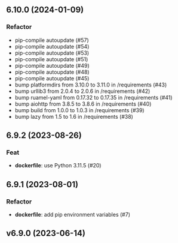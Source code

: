 ## 6.10.0 (2024-01-09)

### Refactor

- pip-compile autoupdate (#57)
- pip-compile autoupdate (#54)
- pip-compile autoupdate (#53)
- pip-compile autoupdate (#51)
- pip-compile autoupdate (#49)
- pip-compile autoupdate (#48)
- pip-compile autoupdate (#45)
- bump platformdirs from 3.10.0 to 3.11.0 in /requirements (#43)
- bump urllib3 from 2.0.4 to 2.0.6 in /requirements (#42)
- bump ruamel-yaml from 0.17.32 to 0.17.35 in /requirements (#41)
- bump aiohttp from 3.8.5 to 3.8.6 in /requirements (#40)
- bump build from 1.0.0 to 1.0.3 in /requirements (#39)
- bump lazy from 1.5 to 1.6 in /requirements (#38)

## 6.9.2 (2023-08-26)

### Feat

- **dockerfile**: use Python 3.11.5 (#20)

## 6.9.1 (2023-08-01)

### Refactor

- **dockerfile**: add pip environment variables (#7)

## v6.9.0 (2023-06-14)
